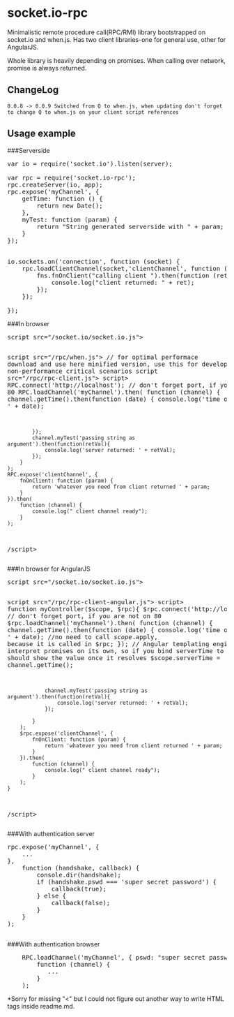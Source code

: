 # socket.io-rpc
Minimalistic remote procedure call(RPC/RMI) library bootstrapped on socket.io and when.js. Has two client libraries-one for general use, other for AngularJS.

Whole library is heavily depending on promises. When calling over network, promise is always returned.
## ChangeLog
    0.0.8 -> 0.0.9 Switched from Q to when.js, when updating don't forget to change Q to when.js on your client script references
## Usage example
###Serverside
<pre>
var io = require('socket.io').listen(server);

var rpc = require('socket.io-rpc');
rpc.createServer(io, app);
rpc.expose('myChannel', {
    getTime: function () {
        return new Date();
    },
    myTest: function (param) {
        return "String generated serverside with " + param;
    }
});


io.sockets.on('connection', function (socket) {
    rpc.loadClientChannel(socket,'clientChannel', function (socket, fns) {
        fns.fnOnClient("calling client ").then(function (ret) {
            console.log("client returned: " + ret);
        });
    });

});
</pre>

###In browser
<pre>
script src="/socket.io/socket.io.js"></script>
script src="/rpc/when.js"></script>    // for optimal performace download and use here minified version, use this for development or for non-performance critical scenarios
script src="/rpc/rpc-client.js"></script>
script>
    RPC.connect('http://localhost'); // don't forget port, if you are not on 80
    RPC.loadChannel('myChannel').then(
        function (channel) {
            channel.getTime().then(function (date) {
                console.log('time on server is: ' + date);

            });
            channel.myTest('passing string as argument').then(function(retVal){
                console.log('server returned: ' + retVal);
            });
        }
    );
    RPC.expose('clientChannel', {
        fnOnClient: function (param) {
            return 'whatever you need from client returned ' + param;
        }
    }).then(
        function (channel) {
            console.log(" client channel ready");
        }
    );
/script>
</pre>

###In browser for AngularJS
<pre>
script src="/socket.io/socket.io.js"></script>
script src="/rpc/rpc-client-angular.js"></script>
script>
    function myController($scope, $rpc){
        $rpc.connect('http://localhost');   // don't forget port, if you are not on 80
        $rpc.loadChannel('myChannel').then(
            function (channel) {
                channel.getTime().then(function (date) {
                    console.log('time on server is: ' + date);
                    //no need to call $scope.$apply, because it is called in $rpc;
                });
                // Angular templating engine can interpret promises on its own, so if you bind serverTime to template, it should show the value once it resolves
                $scope.serverTime = channel.getTime();
                
                channel.myTest('passing string as argument').then(function(retVal){
                    console.log('server returned: ' + retVal);
                });
                
            }
        );
        $rpc.expose('clientChannel', {
            fnOnClient: function (param) {
                return 'whatever you need from client returned ' + param;
            }
        }).then(
            function (channel) {
                console.log(" client channel ready");
            }
        );
    }

/script>
</pre>

###With authentication server
<pre>
rpc.expose('myChannel', {
    ...
},
    function (handshake, callback) {
        console.dir(handshake);
        if (handshake.pswd === 'super secret password') {   //or any other kind of logic you need
            callback(true);
        } else {
            callback(false);
        }
    }
);

</pre>
###With authentication browser
<pre>
    RPC.loadChannel('myChannel', { pswd: "super secret password" }).then(
        function (channel) {
           ...
        }
    );
</pre>
*Sorry for missing "<" but I could not figure out another way to write HTML tags inside readme.md.
